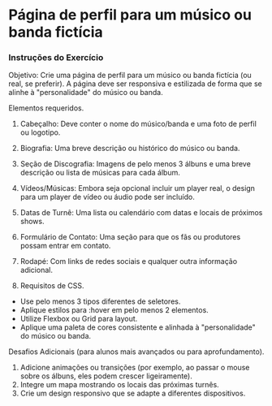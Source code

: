 # Página de perfil para um músico ou banda fictícia

### Instruções do Exercício

Objetivo: Crie uma página de perfil para um músico ou banda fictícia (ou real, se preferir). A página deve ser responsiva e estilizada de forma que se alinhe à "personalidade" do músico ou banda.

Elementos requeridos.

1. Cabeçalho: Deve conter o nome do músico/banda e uma foto de perfil ou logotipo.

2. Biografia: Uma breve descrição ou histórico do músico ou banda.

3. Seção de Discografia: Imagens de pelo menos 3 álbuns e uma breve descrição ou lista de músicas para cada álbum.

4. Vídeos/Músicas: Embora seja opcional incluir um player real, o design para um player de vídeo ou áudio pode ser incluído.

5. Datas de Turnê: Uma lista ou calendário com datas e locais de próximos shows.

6. Formulário de Contato: Uma seção para que os fãs ou produtores possam entrar em contato.

7. Rodapé: Com links de redes sociais e qualquer outra informação adicional.

8. Requisitos de CSS.
- Use pelo menos 3 tipos diferentes de seletores.
- Aplique estilos para :hover em pelo menos 2 elementos.
- Utilize Flexbox ou Grid para layout.
- Aplique uma paleta de cores consistente e alinhada à "personalidade" do músico ou banda.

Desafios Adicionais (para alunos mais avançados ou para aprofundamento).
1. Adicione animações ou transições (por exemplo, ao passar o mouse sobre os álbuns, eles podem crescer ligeiramente).
2. Integre um mapa mostrando os locais das próximas turnês.
3. Crie um design responsivo que se adapte a diferentes dispositivos.